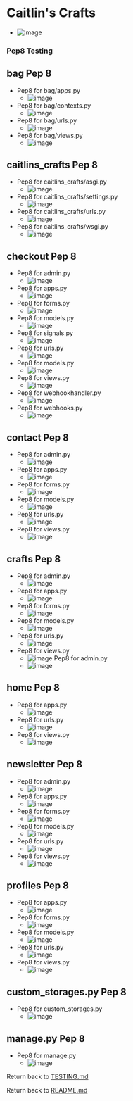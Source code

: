 # Caitlin's Crafts
- ![image](testing/caitlins_crafts_responsiveness.jpg)

### Pep8 Testing

## bag Pep 8
-  Pep8 for bag/apps.py
     - ![image](testing/bag_apps.py.jpg)
-  Pep8 for bag/contexts.py
     - ![image](testing/bag_contexts.py.jpg)
-  Pep8 for bag/urls.py
     - ![image](testing/bag_urls.py.jpg)
-  Pep8 for bag/views.py
     - ![image](testing/bag_views.py.jpg)

## caitlins_crafts Pep 8
-  Pep8 for caitlins_crafts/asgi.py
     - ![image](testing/caitlins_crafts_asgi.py.jpg)
-  Pep8 for caitlins_crafts/settings.py
     - ![image](testing/caitlins_crafts_settings.py.jpg)
-  Pep8 for caitlins_crafts/urls.py
     - ![image](testing/caitlins_crafts_urls.py.jpg)
-  Pep8 for caitlins_crafts/wsgi.py
     - ![image](testing/caitlins_crafts_wsgi.py.jpg)

## checkout Pep 8
-  Pep8 for admin.py
     - ![image](testing/checkout_admin.py.jpg)
-  Pep8 for apps.py
     - ![image](testing/checkout_apps.py.jpg)
-  Pep8 for forms.py
     - ![image](testing/checkout_forms.py.jpg)
-  Pep8 for models.py
     - ![image](testing/checkout_models.py.jpg)
-  Pep8 for signals.py
     - ![image](testing/checkout_signals.py.jpg)
-  Pep8 for urls.py
     - ![image](testing/checkout_urls.py.jpg)
-  Pep8 for models.py
     - ![image](testing/checkout_models.py.jpg)
-  Pep8 for views.py
     - ![image](testing/checkout_views.py.jpg)
-  Pep8 for webhookhandler.py
     - ![image](testing/checkout_webhook_handler.py.jpg)
-  Pep8 for webhooks.py
     - ![image](testing/checkout_webhooks.py.jpg)       

## contact Pep 8
-  Pep8 for admin.py
     - ![image](testing/contact_admin.py.jpg)
-  Pep8 for apps.py
     - ![image](testing/contact_apps.py.jpg)
-  Pep8 for forms.py
     - ![image](testing/contact_forms.py.jpg)
-  Pep8 for models.py
     - ![image](testing/contact_models.py.jpg)
-  Pep8 for urls.py
     - ![image](testing/contact_urls.py.jpg)
-  Pep8 for views.py
     - ![image](testing/contact_views.py.jpg)

## crafts Pep 8
-  Pep8 for admin.py
     - ![image](testing/crafts_admin.py.jpg)
-  Pep8 for apps.py
     - ![image](testing/crafts_apps.py.jpg)
-  Pep8 for forms.py
     - ![image](testing/crafts_forms.py.jpg)
-  Pep8 for models.py
     - ![image](testing/crafts_models.py.jpg)
-  Pep8 for urls.py
     - ![image](testing/crafts_urls.py.jpg)
-  Pep8 for views.py
     - ![image](testing/crafts_views.py.jpg)
  Pep8 for admin.py
     - ![image](testing/crafts_widgets.py.jpg)

## home Pep 8
-  Pep8 for apps.py
     - ![image](testing/home_apps.py.jpg)
-  Pep8 for urls.py
     - ![image](testing/home_urls.py.jpg)
-  Pep8 for views.py
     - ![image](testing/home_views.py.jpg)

## newsletter Pep 8
-  Pep8 for admin.py
     - ![image](testing/newsletter_admin.py.jpg)
-  Pep8 for apps.py
     - ![image](testing/newsletter_apps.py.jpg)
-  Pep8 for forms.py
     - ![image](testing/newsletter_forms.py.jpg)
-  Pep8 for models.py
     - ![image](testing/newsletter_models.py.jpg)
-  Pep8 for urls.py
     - ![image](testing/newsletter_urls.py.jpg)
-  Pep8 for views.py
     - ![image](testing/newsletter_views.py.jpg)

## profiles Pep 8
-  Pep8 for apps.py
     - ![image](testing/profiles_apps.py.jpg)
-  Pep8 for forms.py
     - ![image](testing/profiles_forms.py.jpg)
-  Pep8 for models.py
     - ![image](testing/profiles_models.py.jpg)
-  Pep8 for urls.py
     - ![image](testing/profiles_urls.py.jpg)
-  Pep8 for views.py
     - ![image](testing/profiles_views.py.jpg)

## custom_storages.py Pep 8
-  Pep8 for custom_storages.py
     - ![image](testing/custom_storages.py.jpg)

## manage.py Pep 8
-  Pep8 for manage.py
     - ![image](testing/manage.py.jpg)


Return back to [TESTING.md](TESTING.md)






Return back to [README.md](README.md)
